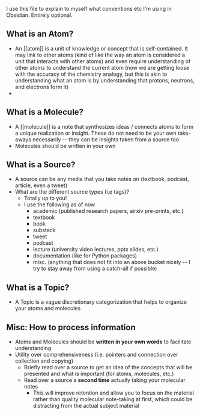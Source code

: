 I use this file to explain to myself what conventions etc I'm using in Obsidian. Entirely optional.

## What is an Atom?

- An [[atom]] is a unit of knowledge or concept that is self-contained. It may link to other atoms (kind of like the way an atom is considered a unit that interacts with other atoms) and even require understanding of other atoms to understand the current atom (now we are getting loose with the accuracy of the chemistry analogy, but this is akin to understanding what an atom is by understanding that protons, neutrons, and electrons form it)
- 

## What is a Molecule?

- A [[molecule]] is a note that synthesizes ideas / connects atoms to form a unique realization or insight. These do not need to be your own take-aways necessarily -- they can be insights taken from a source too
- Molecules should be written in your own 

## What is a Source?

- A source can be any media that you take notes on (textbook, podcast, article, even a tweet)
- What are the different source types (i.e tags)? 
	- Totally up to you!
	- I use the following as of now
		- academic (published research papers, airxiv pre-prints, etc.)
		- textbook
		- book
		- substack
		- tweet
		- podcast
		- lecture (university video lectures, pptx slides, etc.)
		- documentation (like for Python packages)
		- misc. (anything that does not fit into an above bucket nicely -- I try to stay away from using a catch-all if possible)
		
## What is a Topic?

- A Topic is a vague discretionary categorization that helps to organize your atoms and molecules


## Misc: How to process information 

- Atoms and Molecules should be **written in your own words** to facilitate understanding
- Utility over comprehensiveness (i.e. pointers and connection over collection and copying)
	- Briefly read over a source to get an idea of the concepts that will be presented and what is important (for atoms, molecules, etc.)
	- Read over a source a **second time** actually taking your molecular notes
		- This will improve retention and allow you to focus on the material rather than quality molecular note-taking at first, which could be distracting from the actual subject material
